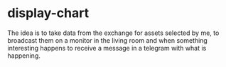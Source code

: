 # display-chart
The idea is to take data from the exchange for assets selected by me, to broadcast them on a monitor in the living room and when something interesting happens to receive a message in a telegram with what is happening.
